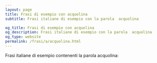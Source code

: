```yaml
---
layout: page
title: Frasi di esempio con acquolina 
subtitle: Frasi italiane di esempio con la parola  acquolina

og_title: Frasi di esempio con acquolina 
og_description: Frasi italiane di esempio con la parola  acquolina
og_type: website
permalink: /frasi/a/acquolina.html
---
```


Frasi italiane di esempio contenenti la parola acquolina:



